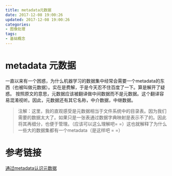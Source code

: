 ```yaml
---
title: metadata元数据
date: 2017-12-08 19:00:26
updated: 2017-12-08 19:00:26
categories:
- 图像处理
tags:
- 基础概念
---
```

# metadata 元数据
一直以来有一个困惑，为什么机器学习的数据集中经常会需要一个metadata的东西（也被叫做元数据）。实在是费解，于是今天忍不住百度了一下。算是解开了疑惑。
按照原文的意思，元数据应该被翻译做中间数据而不是元数据。这个翻译容易混淆视听。因此，元数据还有其它名称，中介数据，中继数据。


<!-- more -->

> 注解：这里，我的直观感受是元数据相当于文件系统中的目录表。因为我们需要的数据太大了。如果只是一张表通过数据字典映射是表示不了的。因此将其再细分，也便于管理。（应该可以这么理解吧= =）这也就解释了为什么一些大的数据集都有一个metadata（是这样吧 = =）

# 参考链接
[通过metadata认识元数据](http://blog.csdn.net/l294265421/article/details/50539506)
